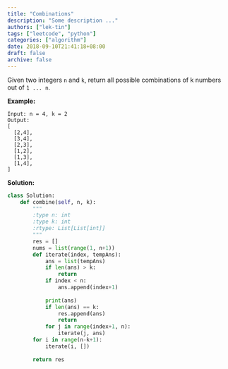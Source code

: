 ```yaml
---
title: "Combinations"
description: "Some description ..."
authors: ["lek-tin"]
tags: ["leetcode", "python"]
categories: ["algorithm"]
date: 2018-09-10T21:41:18+08:00
draft: false
archive: false
---
```

Given two integers `n` and `k`, return all possible combinations of k numbers out of `1 ... n`.

**Example:**
```
Input: n = 4, k = 2
Output:
[
  [2,4],
  [3,4],
  [2,3],
  [1,2],
  [1,3],
  [1,4],
]
```
**Solution:**
```python
class Solution:
    def combine(self, n, k):
        """
        :type n: int
        :type k: int
        :rtype: List[List[int]]
        """
        res = []
        nums = list(range(1, n+1))
        def iterate(index, tempAns):
            ans = list(tempAns)
            if len(ans) > k:
                return
            if index < n:
                ans.append(index+1)
            
            print(ans)
            if len(ans) == k:
                res.append(ans)
                return
            for j in range(index+1, n):
                iterate(j, ans)
        for i in range(n-k+1):
            iterate(i, [])
            
        return res
```